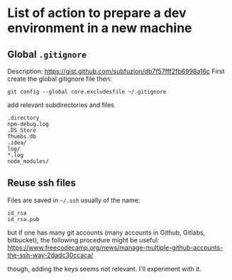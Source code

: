 # List of action to prepare a dev environment in a new machine

## Global `.gitignore`

Description: https://gist.github.com/subfuzion/db7f57fff2fb6998a16c
First create the global gitignore file then:

```
git config --global core.excludesfile ~/.gitignore
```

add relevant subdirectories and files

```
.directory
npm-debug.log
.DS_Store
Thumbs.db
.idea/
log/
*.log
node_modules/
```

## Reuse ssh files

Files are saved in `~/.ssh` usually of the name:

```
id_rsa
id_rsa.pub
```

but if one has many git accounts (many accounts in Github, Gitlabs, bitbucket), the following procedure might be useful: https://www.freecodecamp.org/news/manage-multiple-github-accounts-the-ssh-way-2dadc30ccaca/

though, adding the keys seems not relevant. I'll experiment with it.
